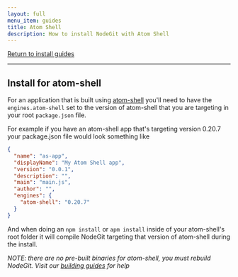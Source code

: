 ```yaml
---
layout: full
menu_item: guides
title: Atom Shell
description: How to install NodeGit with Atom Shell
---
```


[Return to install guides](../)

* * *

Install for atom-shell
----------------------

For an application that is built using [atom-shell](https://github.com/atom/atom-shell) you'll need to have the `engines.atom-shell` set to the version of atom-shell that you are targeting in your root `package.json` file.

For example if you have an atom-shell app that's targeting version 0.20.7 your package.json file would look something like

```json
{
  "name": "as-app",
  "displayName": "My Atom Shell app",
  "version": "0.0.1",
  "description": "",
  "main": "main.js",
  "author": "",
  "engines": {
    "atom-shell": "0.20.7"
  }
}
```

And when doing an `npm install` or `apm install` inside of your atom-shell's root folder it will compile NodeGit targeting that version of atom-shell during the install.

*NOTE: there are no pre-built binaries for atom-shell, you must rebuild NodeGit. Visit our [building guides](../from-source) for help*
